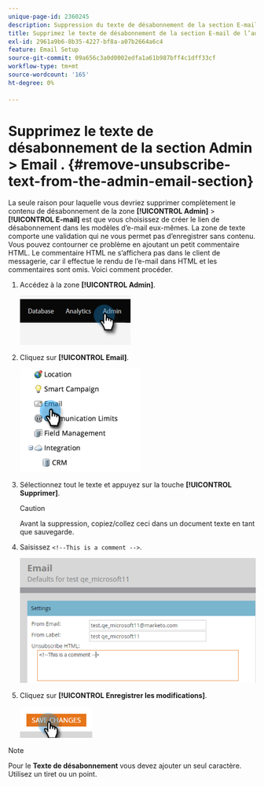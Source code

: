 ```yaml
---
unique-page-id: 2360245
description: Suppression du texte de désabonnement de la section E-mail de l’administrateur - Documents Marketo - Documentation du produit
title: Supprimez le texte de désabonnement de la section E-mail de l’administrateur.
exl-id: 2961a9b6-8b35-4227-bf8a-a07b2664a6c4
feature: Email Setup
source-git-commit: 09a656c3a0d0002edfa1a61b987bff4c1dff33cf
workflow-type: tm+mt
source-wordcount: '165'
ht-degree: 0%

---
```


# Supprimez le texte de désabonnement de la section Admin > Email . {#remove-unsubscribe-text-from-the-admin-email-section}

La seule raison pour laquelle vous devriez supprimer complètement le contenu de désabonnement de la zone **[!UICONTROL Admin]** > **[!UICONTROL E-mail]** est que vous choisissez de créer le lien de désabonnement dans les modèles d’e-mail eux-mêmes. La zone de texte comporte une validation qui ne vous permet pas d’enregistrer sans contenu. Vous pouvez contourner ce problème en ajoutant un petit commentaire HTML. Le commentaire HTML ne s’affichera pas dans le client de messagerie, car il effectue le rendu de l’e-mail dans HTML et les commentaires sont omis. Voici comment procéder.

1. Accédez à la zone **[!UICONTROL Admin]**.

   ![](assets/remove-unsubscribe-text-from-the-admin-email-section-1.png)

1. Cliquez sur **[!UICONTROL Email]**.

   ![](assets/remove-unsubscribe-text-from-the-admin-email-section-2.png)

1. Sélectionnez tout le texte et appuyez sur la touche **[!UICONTROL Supprimer]**.

   >[!CAUTION]
   >
   >Avant la suppression, copiez/collez ceci dans un document texte en tant que sauvegarde.

1. Saisissez `<!--This is a comment -->`.

   ![](assets/remove-unsubscribe-text-from-the-admin-email-section-3.png)

1. Cliquez sur **[!UICONTROL Enregistrer les modifications]**.

   ![](assets/remove-unsubscribe-text-from-the-admin-email-section-4.png)

>[!NOTE]
>
>Pour le **Texte de désabonnement** vous devez ajouter un seul caractère. Utilisez un tiret ou un point.
